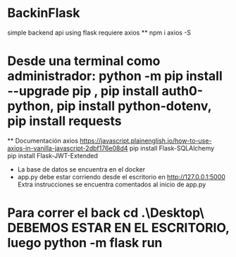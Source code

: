 # BackinFlask
simple backend api using flask
requiere axios
** npm i axios -S
# Desde una terminal como administrador: python -m pip install --upgrade pip , pip install auth0-python, pip install python-dotenv, pip install requests
** Documentación axios https://javascript.plainenglish.io/how-to-use-axios-in-vanilla-javascript-2dbf176e08d4
pip install Flask-SQLAlchemy  
pip install Flask-JWT-Extended

* La base de datos se encuentra en el docker
* app.py debe estar corriendo desde el escritorio en http://127.0.0.1:5000
Extra instrucciones se encuentra comentados al inicio de app.py

# Para correr el back  cd .\Desktop\ DEBEMOS ESTAR EN EL ESCRITORIO, luego python -m flask run
